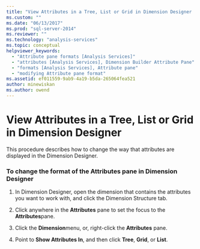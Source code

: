 ```yaml
---
title: "View Attributes in a Tree, List or Grid in Dimension Designer | Microsoft Docs"
ms.custom: ""
ms.date: "06/13/2017"
ms.prod: "sql-server-2014"
ms.reviewer: ""
ms.technology: "analysis-services"
ms.topic: conceptual
helpviewer_keywords: 
  - "Attribute pane formats [Analysis Services]"
  - "attributes [Analysis Services], Dimension Builder Attribute Pane"
  - "formats [Analysis Services], Attribute pane"
  - "modifying Attribute pane format"
ms.assetid: ef011559-9ab9-4a19-b5da-265064fea521
author: minewiskan
ms.author: owend
---
```

# View Attributes in a Tree, List or Grid in Dimension Designer
  This procedure describes how to change the way that attributes are displayed in the Dimension Designer.  
  
### To change the format of the Attributes pane in Dimension Designer  
  
1.  In Dimension Designer, open the dimension that contains the attributes you want to work with, and click the Dimension Structure tab.  
  
2.  Click anywhere in the **Attributes** pane to set the focus to the **Attributes**pane.  
  
3.  Click the **Dimension**menu, or, right-click the **Attributes** pane.  
  
4.  Point to **Show Attributes In**, and then click **Tree**, **Grid**, or **List**.  
  
  
